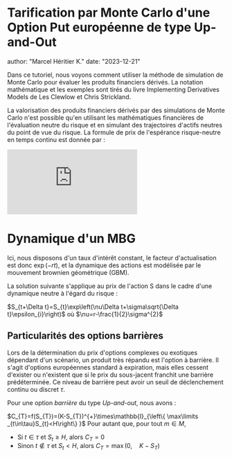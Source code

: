 # Tarification par Monte Carlo d'une Option Put européenne de type Up-and-Out

author: "Marcel Héritier K."
date: "2023-12-21"

Dans ce tutoriel, nous voyons comment utiliser la méthode de simulation de Monte Carlo pour évaluer les produits financiers dérivés. La notation mathématique et les exemples sont tirés du livre Implementing Derivatives Models de Les Clewlow et Chris Strickland.

La valorisation des produits financiers dérivés par des simulations de Monte Carlo n'est possible qu'en utilisant les mathématiques financières de l'évaluation neutre du risque et en simulant des trajectoires d'actifs neutres du point de vue du risque. La formule de prix de l'espérance risque-neutre en temps continu est donnée par :

[![\\ \begin{equation}\LARGE \\ \frac{C_t}{B_t} = \mathbb{E}_{\mathbb{Q}}[\frac{C_T}{B_T}\mid F_t] \\ \end{equation}](https://latex.codecogs.com/svg.latex?%5C%5C%20%5Cbegin%7Bequation%7D%5CLARGE%20%5C%5C%20%5Cfrac%7BC_t%7D%7BB_t%7D%20%3D%20%5Cmathbb%7BE%7D_%7B%5Cmathbb%7BQ%7D%7D%5B%5Cfrac%7BC_T%7D%7BB_T%7D%5Cmid%20F_t%5D%20%5C%5C%20%5Cend%7Bequation%7D)](#_)


# Dynamique d'un MBG

Ici, nous disposons d'un taux d'intérêt constant, le facteur d'actualisation est donc $\exp(-rt)$, et la dynamique des actions est modélisée par le mouvement brownien géométrique (GBM).

La solution suivante s'applique au prix de l'action S dans le cadre
d'une dynamique neutre à l'égard du risque :

$S_{t+\Delta t}=S_{t}\exp\left(\nu\Delta t+\sigma\sqrt{\Delta t}\epsilon_{i}\right)$ où $\nu=r-\frac{1}{2}\sigma^{2}$
 
 
## Particularités des options barrières
 
Lors de la détermination du prix d'options complexes ou exotiques dépendant d'un scénario, un produit très répandu est l'option à barrière. Il s'agit d'options européennes standard à expiration, mais elles cessent d'exister ou n'existent que si le prix du sous-jacent franchit une barrière prédéterminée. Ce niveau de barrière peut avoir un seuil de déclenchement continu ou discret $\tau$.


Pour une option _barrière_ du type *Up-and-out*, nous avons :

$C_{T}=f(S_{T})=(K-S_{T})^{+}\times\mathbb{I}_{\left\{ \max\limits _{t\in\tau}S_{t}<H\right\} }$
Pour autant que, pour tout $m\in M$, 

  * Si $t\in\tau$ et $S_t\geq H$, alors $C_T = 0$
  * Sinon $t\notin\tau$ et $S_t < H$, alors $C_T = \max (0,\quad K-S_T)$

